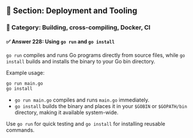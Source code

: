 ## 📘 Section: Deployment and Tooling  
### 🔹 Category: Building, cross-compiling, Docker, CI  
#### ✅ Answer 228: Using `go run` and `go install`

`go run` compiles and runs Go programs directly from source files, while `go install` builds and installs the binary to your Go bin directory.

Example usage:

```bash
go run main.go
go install
```

- `go run main.go` compiles and runs `main.go` immediately.
- `go install` builds the binary and places it in your `$GOBIN` or `$GOPATH/bin` directory, making it available system-wide.

Use `go run` for quick testing and `go install` for installing reusable commands.

